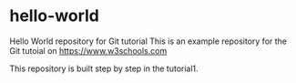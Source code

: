 # hello-world
Hello World repository for Git tutorial
This is an example repository for the Git tutoial on https://www.w3schools.com

This repository is built step by step in the tutorial1.
